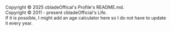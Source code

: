 Copyright © 2025 cbladeOffical's Profile's README.md.<br />
Copyright © 2011 - present cbladeOfficial's Life.
<br />
If it is possible, I might add an age calculator here so I do not have to update it every year.

